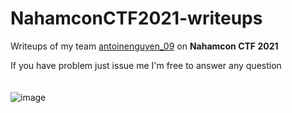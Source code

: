 # NahamconCTF2021-writeups
Writeups of my team <ins>antoinenguyen_09</ins> on **Nahamcon CTF 2021**

If you have problem just issue me I'm free to answer any question
</br>
</br>
</br>
![image](https://user-images.githubusercontent.com/80664686/111106530-d8d74d80-8587-11eb-8c26-d14bf362ee0e.png)
